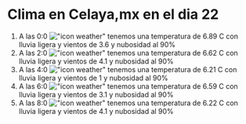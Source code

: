 # Clima en Celaya,mx en el dia 22

1. A las 0:0 !["icon weather"](http://openweathermap.org/img/w/10n.png) tenemos una temperatura de 6.89 C con lluvia ligera y  vientos de 3.6 y nubosidad al 90%
1. A las 2:0 !["icon weather"](http://openweathermap.org/img/w/10n.png) tenemos una temperatura de 6.62 C con lluvia ligera y  vientos de 4.1 y nubosidad al 90%
1. A las 4:0 !["icon weather"](http://openweathermap.org/img/w/10n.png) tenemos una temperatura de 6.21 C con lluvia ligera y  vientos de 1 y nubosidad al 90%
1. A las 6:0 !["icon weather"](http://openweathermap.org/img/w/10n.png) tenemos una temperatura de 6.59 C con lluvia ligera y  vientos de 3.1 y nubosidad al 90%
1. A las 8:0 !["icon weather"](http://openweathermap.org/img/w/10d.png) tenemos una temperatura de 6.22 C con lluvia ligera y  vientos de 4.1 y nubosidad al 90%
